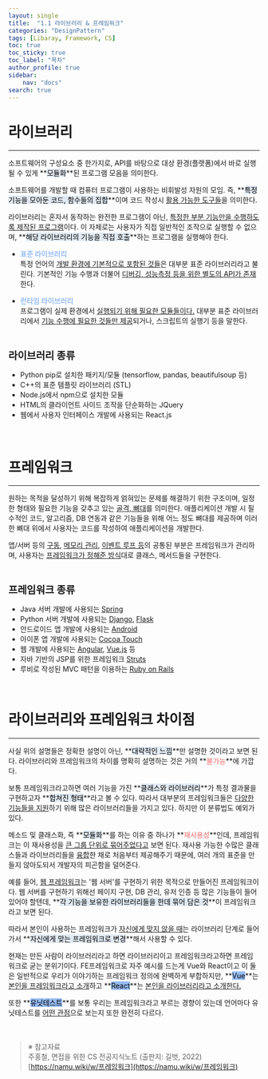 ```yaml
---
layout: single
title:  "1.1 라이브러리 & 프레임워크"
categories: "DesignPattern" 
tags: [Libaray, Framework, CS]
toc: true
toc_sticky: true
toc_label: "목차"
author_profile: true
sidebar:
    nav: "docs"
search: true
---
```


# 라이브러리
<hr>

소프트웨어의 구성요소 중 한가지로, API를 바탕으로 대상 환경(플랫폼)에서 바로 실행될 수 있게 **<mark style='background-color: #E1EAF3'>모듈화</mark>**된 프로그램 모음을 의미한다. 

소프트웨어를 개발할 때 컴퓨터 프로그램이 사용하는 비휘발성 자원의 모임. 즉, **<mark style='background-color: #E1EAF3'>특정 기능을 모아둔 코드, 함수들의 집합</mark>**이며 코드 작성시 <u>활용 가능한 도구들</u>을 의미한다.

라이브러리는 혼자서 동작하는 완전한 프로그램이 아닌, <u>특정한 부분 기능만을 수행하도록 제작된 프로그램</u>이다. 이 자체로는 사용자가 직접 일반적인 조작으로 실행할 수 없으며, **<mark style='background-color: #E1EAF3'>해당 라이브러리의 기능을 직접 호출</mark>**하는 프로그램을 실행해야 한다.

* **<span style='color: #96BBF3'>표준 라이브러리</span>**<br>
특정 언어의 <u>개발 환경에 기본적으로 포함된 것들</u>은 대부분 표준 라이브러리라고 불린다. 기본적인 기능 수행과 더불어 <u>디버깅, 성능측정 등을 위한 별도의 API가 존재</u>한다.

* **<span style='color: #96BBF3'>런타임 라이브러리</span>**<br>
프로그램이 실제 환경에서 <u>실행되기 위해 필요한 모듈들이다.</u> 대부분 표준 라이브러리에서 <u>기능 수행에 필요한 것들만 제공</u>되거나, 스크립트의 실행기 등을 말한다.

<br>

**<span style='font-size:20px'>라이브러리 종류</span>**
* Python pip로 설치한 패키지/모듈 (tensorflow, pandas, beautifulsoup 등)
* C++의 표준 템플릿 라이브러리 (STL)
* Node.js에서 npm으로 설치한 모듈
* HTML의 클라이언트 사이드 조작을 단순화하는 JQuery
* 웹에서 사용자 인터페이스 개발에 사용되는 React.js
<br><br><br>

# 프레임워크
<hr>

원하는 목적을 달성하기 위해 복잡하게 얽혀있는 문제를 해결하기 위한 구조이며, 일정한 형태와 필요한 기능을 갖추고 있는 <u>골격, 뼈대</u>를 의미한다. 애플리케이션 개발 시 필수적인 코드, 알고리즘, DB 연동과 같은 기능들을 위해 어느 정도 뼈대를 제공하며 이러한 뼈대 위에서 사용자는 코드를 작성하여 애플리케이션을 개발한다. 

앱/서버 등의 <u>구동</u>, <u>메모리 관리</u>, <u>이벤트 루프 등</u>의 공통된 부분은 프레임워크가 관리하며, 사용자는 <u>프레임워크가 정해준 방식</u>대로 클래스, 메서드들을 구현한다.

<br>

**<span style='font-size:20px'>프레임워크 종류</span>**
* Java 서버 개발에 사용되는 <u>Spring</u>
* Python 서버 개발에 사용되는 <u>Django</u>, <u>Flask</u>
* 안드로이드 앱 개발에 사용되는 <u>Android</u>
* 아이폰 앱 개발에 사용되는 <u>Cocoa Touch</u>
* 웹 개발에 사용되는 <u>Angular</u>, <u>Vue.js</u> 등
* 자바 기반의 JSP를 위한 프레임워크 <u>Struts</u>
* 루비로 작성된 MVC 패턴을 이용하는 <u>Ruby on Rails</u>

<br>

# 라이브러리와 프레임워크 차이점
<hr>

사실 위의 설명들은 정확한 설명이 아닌, **<mark style='background-color: #E1EAF3'>대략적인 느낌</mark>**만 설명한 것이라고 보면 된다. 라이브러리와 프레임워크의 차이를 명확히 설명하는 것은 거의 **<span style='color: #F06666'>불가능</span>**에 가깝다. 

보통 프레임워크라고하면 여러 기능을 가진 **<mark style='background-color: #E1EAF3'>클래스와 라이브러리</mark>**가 특정 결과물을 구현하고자 **<mark style='background-color: #E1EAF3'>합쳐진 형태</mark>**라고 볼 수 있다. 따라서 대부분의 프레임워크들은 <u>다양한 기능들을 지원</u>하기 위해 많은 라이브러리들을 가지고 있다. 하지만 이 분류법도 예외가 있다.

메소드 및 클래스화, 즉 **<mark style='background-color: #E1EAF3'>모듈화</mark>**를 하는 이유 중 하나가 **<span style='color: #F06666'>재사용성</span>**인데, 프레임워크는 이 재사용성을 <u>큰 그룹 단위로 묶어주었다고</u> 보면 된다. 재사용 가능한 수많은 클래스들과 라이브러리들을 <u>융합</u>한 채로 처음부터 제공해주기 때문에, 여러 개의 표준을 만들지 않아도되서 개발자의 피곤함을 덜어준다.

예를 들어, <u>웹 프레임워크</u>는 '웹 서버'를 구현하기 위한 목적으로 만들어진 프레임워크이다. 웹 서버를 구현하기 위해선 페이지 구현, DB 관리, 유저 인증 등 많은 기능들이 들어있어야 할텐데, **<mark style='background-color: #E1EAF3'>각 기능을 보유한 라이브러리들을 한데 묶어 담은 것</mark>**이 프레임워크라고 보면 된다.

따라서 본인이 사용하는 프레임워크가 <u>자신에게 맞지 않을 때</u>는 라이브러리 단계로 들어가서 **<mark style='background-color: #E1EAF3'>자신에게 맞는 프레임워크로 변경</mark>**해서 사용할 수 있다.

현재는 만든 사람이 라이브러리라고 하면 라이브러리이고 프레임워크라고하면 프레임워크로 굳는 분위기이다. FE프레임워크로 자주 예시를 드는게 Vue와 React이고 이 둘은 일반적으로 우리가 이야기하는 프레임워크 정의에 완벽하게 부합하지만, **<mark style='background-color: #96BBF3'>Vue</mark>**는 <u>본인을 프레임워크라고 소개</u>하고 **<mark style='background-color: #96BBF3'>React</mark>**는 <u>본인을 라이브러리라고 소개한다.</u>

또한 **<mark style='background-color: #96BBF3'>유닛테스트</mark>**를 보통 우리는 프레임워크라고 부르는 경향이 있는데 언어마다 유닛테스트를 <u>어떤 관점</u>으로 보는지 또한 완전히 다르다.
<br><br><br>

> ※ 참고자료<br>
> 주홍철, 면접을 위한 CS 전공지식노트 (출판지: 길벗, 2022)<br>
> [https://namu.wiki/w/프레임워크](https://namu.wiki/w/프레임워크)
